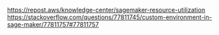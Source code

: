 https://repost.aws/knowledge-center/sagemaker-resource-utilization
https://stackoverflow.com/questions/77811745/custom-environment-in-sage-maker/77811757#77811757
